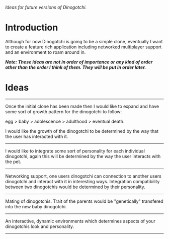 _Ideas for future versions of Dinogotchi._

# Introduction #

Although for now Dinogotchi is going to be a simple clone, eventually I want to create a feature rich application including networked multiplayer support and an environment to roam around in.

_**Note: These ideas are not in order of importance or any kind of order other than the order I think of them.  They will be put in order later.**_

# Ideas #


---

Once the initial clone has been made then I would like to expand and have some sort of growth pattern for the dinogotchi to follow:

egg > baby > adolescence > adulthood > eventual death.

I would like the growth of the dinogotchi to be determined by the way that the user has interacted with it.

---


I would like to integrate some sort of personality for each individual dinogotchi, again this will be determined by the way the user interacts with the pet.

---


Networking support, one users dinogotchi can connection to another users dinogotchi and interact with it in interesting ways.  Integration compatibility between two dinogotchis would be determined by their personality.

---


Mating of dinogotchis.  Trait of the parents would be "genetically" transfered into the new baby dinogotchi.

---


An interactive, dynamic environments which determines aspects of your dinogotchis look and personality.

---
